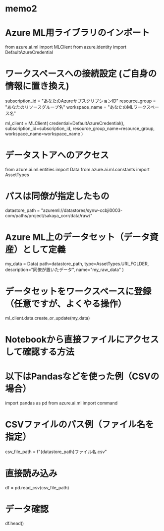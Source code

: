 # memo2

# Azure ML用ライブラリのインポート
from azure.ai.ml import MLClient
from azure.identity import DefaultAzureCredential

# ワークスペースへの接続設定 (ご自身の情報に置き換え)
subscription_id = "あなたのAzureサブスクリプションID"
resource_group = "あなたのリソースグループ名"
workspace_name = "あなたのMLワークスペース名"

ml_client = MLClient(
    credential=DefaultAzureCredential(),
    subscription_id=subscription_id,
    resource_group_name=resource_group,
    workspace_name=workspace_name
)

# データストアへのアクセス
from azure.ai.ml.entities import Data
from azure.ai.ml.constants import AssetTypes

# パスは同僚が指定したもの
datastore_path = "azureml://datastores/synw-ccbji0003-com/paths/project/sakaya_corr/data/raw/"

# Azure ML上のデータセット（データ資産）として定義
my_data = Data(
    path=datastore_path,
    type=AssetTypes.URI_FOLDER,
    description="同僚が置いたデータ",
    name="my_raw_data"
)

# データセットをワークスペースに登録（任意ですが、よくやる操作）
ml_client.data.create_or_update(my_data)

# Notebookから直接ファイルにアクセスして確認する方法
# 以下はPandasなどを使った例（CSVの場合）
import pandas as pd
from azure.ai.ml import command

# CSVファイルのパス例（ファイル名を指定）
csv_file_path = f"{datastore_path}ファイル名.csv"

# 直接読み込み
df = pd.read_csv(csv_file_path)

# データ確認
df.head()
